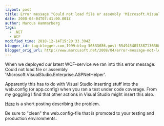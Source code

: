 ```yaml
---
layout: post
title: Error message "Could not load file or assembly 'Microsoft.VisualStudio.Enterprise.ASPNetHelper" when deploying
date: 2008-04-04T07:41:00.001Z
author: Marcus Hammarberg
tags:
  - .NET
  - WCF
modified_time: 2010-12-14T15:20:33.304Z
blogger_id: tag:blogger.com,1999:blog-36533086.post-5549454053387136368
blogger_orig_url: http://www.marcusoft.net/2008/04/error-message-not-load-file-or-assembly.html
---
```


When we deployed our latest WCF-service we ran into this error message: Could not load file or assembly 'Microsoft.VisualStudio.Enterprise.ASPNetHelper'.

Apparently this has to do with Visual Studio inserting stuff into the web.config (or app.config) when you ran a test under code coverage. From my goggling I find that other actions in Visual Studio might insert this also.

[Here](http://forums.asp.net/t/1032717.aspx) is a short posting describing the problem.

Be sure to "clean" the web.config-file that is promoted to your testing and production environments.
